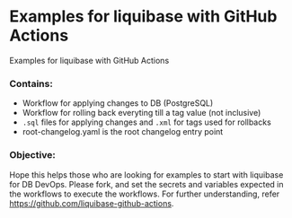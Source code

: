 # Examples for liquibase with GitHub Actions
Examples for liquibase with GitHub Actions

### Contains:
- Workflow for applying changes to DB (PostgreSQL)
- Workflow for rolling back everyting till a tag value (not inclusive)
- `.sql` files for applying changes and `.xml` for tags used for rollbacks
- root-changelog.yaml is the root changelog entry point

### Objective:
Hope this helps those who are looking for examples to start with liquibase for DB DevOps. Please fork, and set the secrets and variables expected in the workflows to execute the workflows.
For further understanding, refer https://github.com/liquibase-github-actions.


